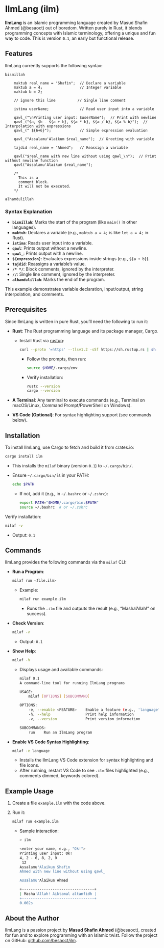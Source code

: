 # IlmLang (ilm)

**IlmLang** is an Islamic programming language created by Masud Shafin Ahmed (@besaoct) out of boredom. Written purely in Rust, it blends programming concepts with Islamic terminology, offering a unique and fun way to code. This is version `0.1`, an early but functional release.

## Features

IlmLang currently supports the following syntax:

```ilm
bismillah

    maktub real_name = "Shafin";  // Declare a variable
    maktub a = 4;                 // Integer variable
    maktub b = 2;

    // ignore this line          // Single line comment

    istima userName;              // Read user input into a variable
    
    qawl_("\nPrinting user input: $userName");  // Print with newline
    qawl_("$a, $b - ${a + b}, ${a * b}, ${a / b}, ${a % b}");  // Interpolation with expressions
    qawl_(" ${6+6}");             // Simple expression evaluation

    qawl_("Assalamu'Alaikum $real_name");  // Greeting with variable

    tajdid real_name = "Ahmed";   // Reassign a variable

    qawl("$real_name with new line without using qawl_\n");  // Print without newline function
    qawl("Assalamu'Alaikum $real_name");

    /*
      This is a
      comment block.
      It will not be executed.
    */

alhamdulillah
```

### Syntax Explanation

- **`bismillah`**: Marks the start of the program (like `main()` in other languages).
- **`maktub`**: Declares a variable (e.g., `maktub a = 4;` is like `let a = 4;` in Rust).
- **`istima`**: Reads user input into a variable.
- **`qawl`**: Prints output without a newline.
- **`qawl_`**: Prints output with a newline.
- **`${expression}`**: Evaluates expressions inside strings (e.g., `${a + b}`).
- **`tajdid`**: Reassigns a variable’s value.
- **`/* */`**: Block comments, ignored by the interpreter.
- **`//`**: Single line comment, ignored by the interpreter.
- **`alhamdulillah`**: Marks the end of the program.

This example demonstrates variable declaration, input/output, string interpolation, and comments.

## Prerequisites

Since IlmLang is written in pure Rust, you’ll need the following to run it:

- **Rust**: The Rust programming language and its package manager, Cargo.
  - Install Rust via [rustup](https://rustup.rs/):
  
    ```bash
    curl --proto '=https' --tlsv1.2 -sSf https://sh.rustup.rs | sh
    ```

    - Follow the prompts, then run:

      ```bash
      source $HOME/.cargo/env
      ```

    - Verify installation:
  
      ```bash
      rustc --version
      cargo --version
      ```

- **A Terminal**: Any terminal to execute commands (e.g., Terminal on macOS/Linux, Command Prompt/PowerShell on Windows).
- **VS Code (Optional)**: For syntax highlighting support (see commands below).

## Installation

To install IlmLang, use Cargo to fetch and build it from crates.io:

```bash
cargo install ilm
```

- This installs the `milaf` binary (version `0.1`) to `~/.cargo/bin/`.
- Ensure `~/.cargo/bin/` is in your PATH:

  ```bash
  echo $PATH
  ```

  - If not, add it (e.g., in `~/.bashrc` or `~/.zshrc`):
  
    ```bash
    export PATH="$HOME/.cargo/bin:$PATH"
    source ~/.bashrc  # or ~/.zshrc
    ```

Verify installation:

```bash
milaf -v
```

- Output: `0.1`

## Commands

IlmLang provides the following commands via the `milaf` CLI:

- **Run a Program**:

  ```bash
  milaf run <file.ilm>
  ```

  - Example:
  
    ```bash
    milaf run example.ilm
    ```

    - Runs the `.ilm` file and outputs the result (e.g., “Masha’Allah!” on success).

- **Check Version**:
  
  ```bash
  milaf -v
  ```

  - Output: `0.1`

- **Show Help**:
  
  ```bash
  milaf -h
  ```

  - Displays usage and available commands:
  
    ```bash
    milaf 0.1
    A command-line tool for running IlmLang programs

    USAGE:
        milaf [OPTIONS] [SUBCOMMAND]

    OPTIONS:
        -e, --enable <FEATURE>    Enable a feature (e.g., 'language' for VS Code support)
        -h, --help                Print help information
        -v, --version             Print version information

    SUBCOMMANDS:
        run    Run an IlmLang program
    ```

- **Enable VS Code Syntax Highlighting**:
  
  ```bash
  milaf -e language
  ```

  - Installs the IlmLang VS Code extension for syntax highlighting and file icons.
  - After running, restart VS Code to see `.ilm` files highlighted (e.g., comments dimmed, keywords colored).

## Example Usage

1. Create a file `example.ilm` with the code above.
2. Run it:

   ```bash
   milaf run example.ilm
   ```

   - Sample interaction:
  
     ```bash
     > ilm

     <enter your name, e.g., "Ok!">
     Printing user input: Ok!
     4, 2 - 6, 8, 2, 0
      12
     Assalamu'Alaikum Shafin
     Ahmed with new line without using qawl_

     Assalamu'Alaikum Ahmed

     +---------------------------------+
     | Masha'Allah! Aiktamal altanfidh |
     +---------------------------------+
     0.002s
     ```

## About the Author

IlmLang is a passion project by **Masud Shafin Ahmed** (@besaoct), created for fun and to explore programming with an Islamic twist. Follow the project on GitHub: [github.com/besaoct/ilm](https://github.com/besaoct/ilm).
